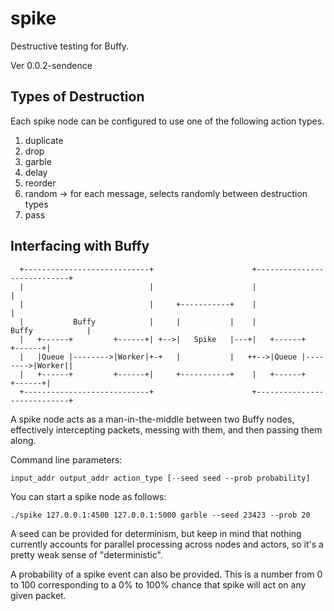 # spike

Destructive testing for Buffy. 

Ver 0.0.2-sendence

## Types of Destruction

Each spike node can be configured to use one of the following action types. 

1) duplicate  
2) drop  
3) garble  
4) delay  
5) reorder  
6) random -> for each message, selects randomly between destruction types  
7) pass  

## Interfacing with Buffy

      +----------------------------+                      +----------------------------+
      |                            |                      |                            |
      |                            |     +-----------+    |                            |
      |           Buffy            |     |           |    |           Buffy            |
      |   +------+         +------+| +-->|   Spike   |---+|   +------+         +------+|
      |   |Queue |-------->|Worker|+-+   |           |   ++-->|Queue |-------->|Worker||
      |   +------+         +------+|     +-----------+    |   +------+         +------+|
      +----------------------------+                      +----------------------------+

A spike node acts as a man-in-the-middle between two Buffy nodes, effectively
intercepting packets, messing with them, and then passing them along.  

Command line parameters:

```input_addr output_addr action_type [--seed seed --prob probability]```

You can start a spike node as follows:

```./spike 127.0.0.1:4500 127.0.0.1:5000 garble --seed 23423 --prob 20```

A seed can be provided for determinism, but keep in mind that 
nothing currently accounts for parallel processing across nodes and actors, 
so it's a pretty weak sense of "deterministic".

A probability of a spike event can also be provided. This is a number from
0 to 100 corresponding to a 0% to 100% chance that spike will act on any 
given packet.
